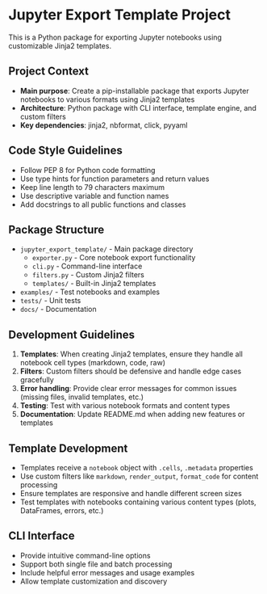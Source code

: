 <!-- Use this file to provide workspace-specific custom instructions to Copilot. For more details, visit https://code.visualstudio.com/docs/copilot/copilot-customization#_use-a-githubcopilotinstructionsmd-file -->

# Jupyter Export Template Project

This is a Python package for exporting Jupyter notebooks using customizable Jinja2 templates.

## Project Context

- **Main purpose**: Create a pip-installable package that exports Jupyter notebooks to various formats using Jinja2 templates
- **Architecture**: Python package with CLI interface, template engine, and custom filters
- **Key dependencies**: jinja2, nbformat, click, pyyaml

## Code Style Guidelines

- Follow PEP 8 for Python code formatting
- Use type hints for function parameters and return values
- Keep line length to 79 characters maximum
- Use descriptive variable and function names
- Add docstrings to all public functions and classes

## Package Structure

- `jupyter_export_template/` - Main package directory
  - `exporter.py` - Core notebook export functionality
  - `cli.py` - Command-line interface
  - `filters.py` - Custom Jinja2 filters
  - `templates/` - Built-in Jinja2 templates
- `examples/` - Test notebooks and examples
- `tests/` - Unit tests
- `docs/` - Documentation

## Development Guidelines

1. **Templates**: When creating Jinja2 templates, ensure they handle all notebook cell types (markdown, code, raw)
2. **Filters**: Custom filters should be defensive and handle edge cases gracefully
3. **Error handling**: Provide clear error messages for common issues (missing files, invalid templates, etc.)
4. **Testing**: Test with various notebook formats and content types
5. **Documentation**: Update README.md when adding new features or templates

## Template Development

- Templates receive a `notebook` object with `.cells`, `.metadata` properties
- Use custom filters like `markdown`, `render_output`, `format_code` for content processing
- Ensure templates are responsive and handle different screen sizes
- Test templates with notebooks containing various content types (plots, DataFrames, errors, etc.)

## CLI Interface

- Provide intuitive command-line options
- Support both single file and batch processing
- Include helpful error messages and usage examples
- Allow template customization and discovery
